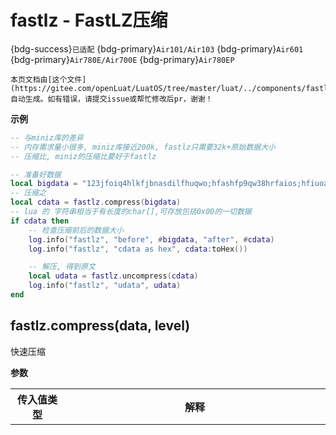 # fastlz - FastLZ压缩

{bdg-success}`已适配` {bdg-primary}`Air101/Air103` {bdg-primary}`Air601` {bdg-primary}`Air780E/Air700E` {bdg-primary}`Air780EP`

```{note}
本页文档由[这个文件](https://gitee.com/openLuat/LuatOS/tree/master/luat/../components/fastlz/luat_lib_fastlz.c)自动生成。如有错误，请提交issue或帮忙修改后pr，谢谢！
```


**示例**

```lua
-- 与miniz库的差异
-- 内存需求量小很多, miniz库接近200k, fastlz只需要32k+原始数据大小
-- 压缩比, miniz的压缩比要好于fastlz

-- 准备好数据
local bigdata = "123jfoiq4hlkfjbnasdilfhuqwo;hfashfp9qw38hrfaios;hfiuoaghfluaeisw"
-- 压缩之
local cdata = fastlz.compress(bigdata) 
-- lua 的 字符串相当于有长度的char[],可存放包括0x00的一切数据
if cdata then
    -- 检查压缩前后的数据大小
    log.info("fastlz", "before", #bigdata, "after", #cdata)
    log.info("fastlz", "cdata as hex", cdata:toHex())

    -- 解压, 得到原文
    local udata = fastlz.uncompress(cdata)
    log.info("fastlz", "udata", udata)
end

```

## fastlz.compress(data, level)



快速压缩

**参数**

|传入值类型|解释|
|-|-|
|string|待压缩的数据, 少于400字节的数据不建议压缩, 且压缩后的数据不能大于32k|
|int|压缩级别,默认1, 可选1或者2, 2的压缩比更高(有时候)|

**返回值**

|返回值类型|解释|
|-|-|
|string|若压缩成功,返回数据字符串, 否则返回nil|

**例子**

```lua
-- 注意, 压缩过程的内存消耗如下
-- 系统内存, 固定32k
-- lua内存, 原始数据的大小的1.05倍,最小占用1024字节.

```

---

## fastlz.uncompress(data, maxout)



快速解压

**参数**

|传入值类型|解释|
|-|-|
|string|待解压的数据|
|int|解压后的最大大小, 默认是4k, 可按需调整|

**返回值**

|返回值类型|解释|
|-|-|
|string|若解压成功,返回数据字符串, 否则返回nil|

**例子**

无

---

